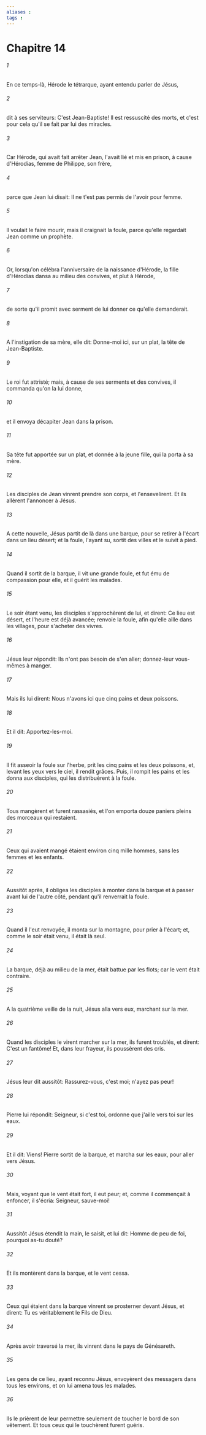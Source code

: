 ```yaml
---
aliases : 
tags : 
---
```


# Chapitre 14

###### 1
En ce temps-là, Hérode le tétrarque, ayant entendu parler de Jésus,
###### 2
dit à ses serviteurs: C'est Jean-Baptiste! Il est ressuscité des morts, et c'est pour cela qu'il se fait par lui des miracles.
###### 3
Car Hérode, qui avait fait arrêter Jean, l'avait lié et mis en prison, à cause d'Hérodias, femme de Philippe, son frère,
###### 4
parce que Jean lui disait: Il ne t'est pas permis de l'avoir pour femme.
###### 5
Il voulait le faire mourir, mais il craignait la foule, parce qu'elle regardait Jean comme un prophète.
###### 6
Or, lorsqu'on célébra l'anniversaire de la naissance d'Hérode, la fille d'Hérodias dansa au milieu des convives, et plut à Hérode,
###### 7
de sorte qu'il promit avec serment de lui donner ce qu'elle demanderait.
###### 8
A l'instigation de sa mère, elle dit: Donne-moi ici, sur un plat, la tête de Jean-Baptiste.
###### 9
Le roi fut attristé; mais, à cause de ses serments et des convives, il commanda qu'on la lui donne,
###### 10
et il envoya décapiter Jean dans la prison.
###### 11
Sa tête fut apportée sur un plat, et donnée à la jeune fille, qui la porta à sa mère.
###### 12
Les disciples de Jean vinrent prendre son corps, et l'ensevelirent. Et ils allèrent l'annoncer à Jésus.
###### 13
A cette nouvelle, Jésus partit de là dans une barque, pour se retirer à l'écart dans un lieu désert; et la foule, l'ayant su, sortit des villes et le suivit à pied.
###### 14
Quand il sortit de la barque, il vit une grande foule, et fut ému de compassion pour elle, et il guérit les malades.
###### 15
Le soir étant venu, les disciples s'approchèrent de lui, et dirent: Ce lieu est désert, et l'heure est déjà avancée; renvoie la foule, afin qu'elle aille dans les villages, pour s'acheter des vivres.
###### 16
Jésus leur répondit: Ils n'ont pas besoin de s'en aller; donnez-leur vous-mêmes à manger.
###### 17
Mais ils lui dirent: Nous n'avons ici que cinq pains et deux poissons.
###### 18
Et il dit: Apportez-les-moi.
###### 19
Il fit asseoir la foule sur l'herbe, prit les cinq pains et les deux poissons, et, levant les yeux vers le ciel, il rendit grâces. Puis, il rompit les pains et les donna aux disciples, qui les distribuèrent à la foule.
###### 20
Tous mangèrent et furent rassasiés, et l'on emporta douze paniers pleins des morceaux qui restaient.
###### 21
Ceux qui avaient mangé étaient environ cinq mille hommes, sans les femmes et les enfants.
###### 22
Aussitôt après, il obligea les disciples à monter dans la barque et à passer avant lui de l'autre côté, pendant qu'il renverrait la foule.
###### 23
Quand il l'eut renvoyée, il monta sur la montagne, pour prier à l'écart; et, comme le soir était venu, il était là seul.
###### 24
La barque, déjà au milieu de la mer, était battue par les flots; car le vent était contraire.
###### 25
A la quatrième veille de la nuit, Jésus alla vers eux, marchant sur la mer.
###### 26
Quand les disciples le virent marcher sur la mer, ils furent troublés, et dirent: C'est un fantôme! Et, dans leur frayeur, ils poussèrent des cris.
###### 27
Jésus leur dit aussitôt: Rassurez-vous, c'est moi; n'ayez pas peur!
###### 28
Pierre lui répondit: Seigneur, si c'est toi, ordonne que j'aille vers toi sur les eaux.
###### 29
Et il dit: Viens! Pierre sortit de la barque, et marcha sur les eaux, pour aller vers Jésus.
###### 30
Mais, voyant que le vent était fort, il eut peur; et, comme il commençait à enfoncer, il s'écria: Seigneur, sauve-moi!
###### 31
Aussitôt Jésus étendit la main, le saisit, et lui dit: Homme de peu de foi, pourquoi as-tu douté?
###### 32
Et ils montèrent dans la barque, et le vent cessa.
###### 33
Ceux qui étaient dans la barque vinrent se prosterner devant Jésus, et dirent: Tu es véritablement le Fils de Dieu.
###### 34
Après avoir traversé la mer, ils vinrent dans le pays de Génésareth.
###### 35
Les gens de ce lieu, ayant reconnu Jésus, envoyèrent des messagers dans tous les environs, et on lui amena tous les malades.
###### 36
Ils le prièrent de leur permettre seulement de toucher le bord de son vêtement. Et tous ceux qui le touchèrent furent guéris.
